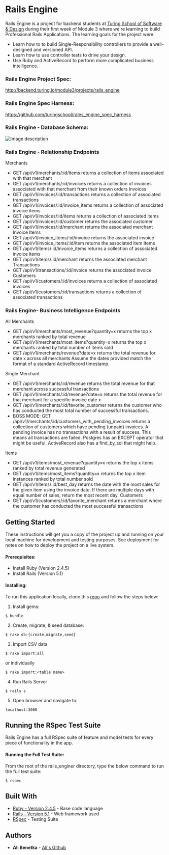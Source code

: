 # Rails Engine



Rails Engine is a project for backend students at [Turing School of Software & Design](https://turing.io/) during their first week of Module 3 where we're learning to build Professional Rails Applications.  The learning goals for the project were:
- Learn how to to build Single-Responsibility controllers to provide a well-designed and versioned API.
- Learn how to use controller tests to drive your design.
- Use Ruby and ActiveRecord to perform more complicated business intelligence.

### Rails Engine Project Spec:

http://backend.turing.io/module3/projects/rails_engine

### Rails Engine Spec Harness:

https://github.com/turingschool/rales_engine_spec_harness

### Rails Engine - Database Schema:

![Image description](https://cdn1.imggmi.com/uploads/2019/1/28/2587b40f9a834117264784af76e3f8b4-full.png)

### Rails Engine - Relationship Endpoints
Merchants
- GET /api/v1/merchants/:id/items returns a collection of items associated with that merchant
- GET /api/v1/merchants/:id/invoices returns a collection of invoices associated with that merchant from their known orders
Invoices
- GET /api/v1/invoices/:id/transactions returns a collection of associated transactions
- GET /api/v1/invoices/:id/invoice_items returns a collection of associated invoice items
- GET /api/v1/invoices/:id/items returns a collection of associated items
- GET /api/v1/invoices/:id/customer returns the associated customer
- GET /api/v1/invoices/:id/merchant returns the associated merchant
Invoice Items
- GET /api/v1/invoice_items/:id/invoice returns the associated invoice
- GET /api/v1/invoice_items/:id/item returns the associated item
Items
- GET /api/v1/items/:id/invoice_items returns a collection of associated invoice items
-  GET /api/v1/items/:id/merchant returns the associated merchant
Transactions
- GET /api/v1/transactions/:id/invoice returns the associated invoice
Customers
- GET /api/v1/customers/:id/invoices returns a collection of associated invoices
- GET /api/v1/customers/:id/transactions returns a collection of associated transactions

### Rails Engine- Business Intelligence Endpoints

All Merchants
- GET /api/v1/merchants/most_revenue?quantity=x returns the top x merchants ranked by total revenue
- GET /api/v1/merchants/most_items?quantity=x returns the top x merchants ranked by total number of items sold
- GET /api/v1/merchants/revenue?date=x returns the total revenue for date x across all merchants
Assume the dates provided match the format of a standard ActiveRecord timestamp.

Single Merchant
- GET /api/v1/merchants/:id/revenue returns the total revenue for that merchant across successful transactions
- GET /api/v1/merchants/:id/revenue?date=x returns the total revenue for that merchant for a specific invoice date x
- GET /api/v1/merchants/:id/favorite_customer returns the customer who has conducted the most total number of successful transactions.
- BOSS MODE: GET /api/v1/merchants/:id/customers_with_pending_invoices returns a collection of customers which have pending (unpaid) invoices. A pending invoice has no transactions with a result of success. This means all transactions are failed. Postgres has an EXCEPT operator that might be useful. ActiveRecord also has a find_by_sql that might help.
 
Items
- GET /api/v1/items/most_revenue?quantity=x returns the top x items ranked by total revenue generated
- GET /api/v1/items/most_items?quantity=x returns the top x item instances ranked by total number sold
- GET /api/v1/items/:id/best_day returns the date with the most sales for the given item using the invoice date. If there are multiple days with equal number of sales, return the most recent day.
Customers
- GET /api/v1/customers/:id/favorite_merchant returns a merchant where the customer has conducted the most successful transactions

## Getting Started

These instructions will get you a copy of the project up and running on your local machine for development and testing purposes. See deployment for notes on how to deploy the project on a live system.

#### Prerequisites:

* Install Ruby (Version 2.4.5)
* Install Rails (Version 5.1)



#### Installing:

To run this application locally, clone this [repo](https://github.com/abenetka/rails_engine) and follow the steps below:

1) Install gems:
```
$ bundle
```


2) Create, migrate, & seed database:
```
$ rake db:{create,migrate,seed}
```


3) Import CSV data
```
$ rake import:all

```
or individually
```
$ rake import:<table name>
```

4) Run Rails Server
```
$ rails s
```

5) Open browser and navigate to:

```
localhost:3000
```


## Running the RSpec Test Suite

Rails Engine has a full RSpec suite of feature and model tests for every piece of functionality in the app.

#### Running the Full Test Suite:

From the root of the rails_enginer directory, type the below command to run the full test suite:

```
$ rspec
```

## Built With

* [Ruby - Version 2.4.5](https://ruby-doc.org/core-2.4.5/) - Base code language
* [Rails - Version 5.1](https://guides.rubyonrails.org/v5.1/) - Web framework used
* [RSpec](http://rspec.info/documentation/) - Testing Suite


## Authors

* **Ali Benetka** - [Ali's Github](https://github.com/abenetka)

